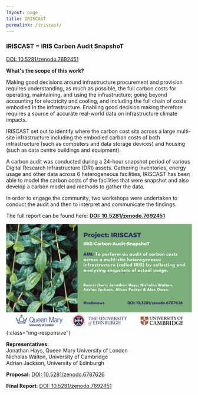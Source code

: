 ```yaml
---
layout: page
title: IRISCAST
permalink: /iriscast/
---
```


### IRISCAST = IRIS Carbon Audit SnapshoT

[DOI: 10.5281/zenodo.7692451](https://doi.org/10.5281/zenodo.7692451)

**What's the scope of this work?**

Making good decisions around infrastructure procurement and provision requires understanding, as much as possible, the full carbon costs for operating, maintaining, and using the infrastructure; going beyond accounting for electricity and cooling, and including the full chain of costs embodied in the infrastructure. Enabling good decision making therefore requires a source of accurate real-world data on infrastructure climate impacts. <br>

IRISCAST set out to identify where the carbon cost sits across a large multi-site infrastructure including the embodied carbon costs of both infrastructure (such as computers and data storage devices) and housing (such as data centre buildings and equipment).

A carbon audit was conducted during a 24-hour snapshot period of various Digital Research Infrastructure (DRI) assets. Gathering inventories, energy usage and other data across 6 heterogeneous facilities, IRISCAST has been able to model the carbon costs of the facilities that were snapshot and also develop a carbon model and methods to gather the data. <br>

In order to engage the community, two workshops were undertaken to conduct the audit and then to interpret and communicate the findings.


The full report can be found here: **[DOI: 10.5281/zenodo.7692451](https://doi.org/10.5281/zenodo.7692451)**

![iriscast](/images/5.png){:class="img-responsive"}

**Representatives:** <br>
Jonathan Hays, Queen Mary University of London <br>
Nicholas Walton, University of Cambridge <br>
Adrian Jackson, University of Edinburgh <br>

**Proposal:** [DOI: 10.5281/zenodo.6787626](https://zenodo.org/record/6787626/)

**Final Report**: [DOI: 10.5281/zenodo.7692451](https://doi.org/10.5281/zenodo.7692451)
